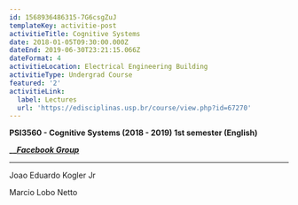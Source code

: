 ```yaml
---
id: 1568936486315-7G6csgZuJ
templateKey: activitie-post
activitieTitle: Cognitive Systems
date: 2018-01-05T09:30:00.000Z
dateEnd: 2019-06-30T23:21:15.066Z
dateFormat: 4
activitieLocation: Electrical Engineering Building
activitieType: Undergrad Course
featured: '2'
activitieLink:
  label: Lectures
  url: 'https://edisciplinas.usp.br/course/view.php?id=67270'
---
```

**PSI3560 - Cognitive Systems (2018 - 2019)     1st semester   (English)**

**__**[**_Facebook Group_**](https://www.facebook.com/groups/399437180504975/)

- - -

Joao Eduardo Kogler Jr 

Marcio Lobo Netto
